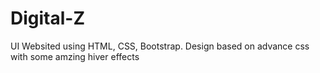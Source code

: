 # Digital-Z
 UI Websited using HTML, CSS, Bootstrap. Design based on advance css with some amzing hiver effects
